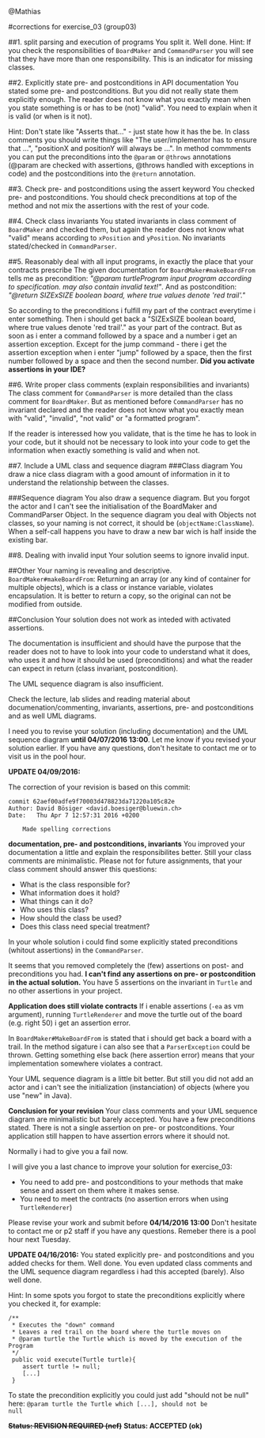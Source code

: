 @Mathias

#corrections for exercise_03 (group03)

##1. split parsing and execution of programs
You split it. Well done.
Hint: If you check the responsibilities of <code>BoardMaker</code> and <code>CommandParser</code> you will see that they have more than one responsibility. This is an indicator for missing classes.

##2. Explicitly state pre- and postconditions in API documentation
You stated some pre- and postconditions.
But you did not really state them explicitly enough. The reader does not know what you exactly mean when you state something is or has to be (not) "valid". You need to explain when it is valid (or when is it not).

Hint: Don't state like "Asserts that..." - just state how it has the be. In class comments you should write things like "The user/implementor has to ensure that ...", "positionX and positionY will always be ...". In method commments you can put the preconditions into the <code>@param</code> or <code>@throws</code> annotations (@param are checked with assertions, @throws handled with exceptions in code) and the postconditions into the <code>@return</code> annotation.

##3. Check pre- and postconditions using the assert keyword
You checked pre- and postconditions.
You should check preconditions at top of the method and not mix the assertions with the rest of your code.

##4. Check class invariants
You stated invariants in class comment of <code>BoardMaker</code> and checked them, but again the reader does not know what "valid" means according to <code>xPosition</code> and <code>yPosition</code>. No invariants stated/checked in <code>CommandParser</code>.

##5. Reasonably deal with all input programs, in exactly the place that your contracts prescribe
The given documentation for <code>BoardMaker#makeBoardFrom</code> tells me as precondition:
*"@param turtleProgram input program according to specification. may also contain invalid text!"*.
And as postcondition:
*"@return SIZExSIZE boolean board, where true values denote 'red trail'."*

So according to the preconditions i fulfill my part of the contract everytime i enter something. Then i should get back a "SIZExSIZE boolean board, where true values denote 'red trail'." as your part of the contract. But as soon as i enter a command followed by a space and a number i get an assertion exception. Except for the jump command - there i get the assertion exception when i enter "jump" followed by a space, then the first number followed by a space and then the second number. **Did you activate assertions in your IDE?**

##6. Write proper class comments (explain responsibilities and invariants)
The class comment for <code>CommandParser</code> is more detailed than the class comment for <code>BoardMaker</code>. But as mentioned before <code>CommandParser</code> has no invariant declared and the reader does not know what you exactly mean with "valid", "invalid", "not valid" or "a formatted program".

If the reader is interessed how you validate, that is the time he has to look in your code, but it should not be necessary to look into your code to get the information when exactly something is valid and when not.

##7. Include a UML class and sequence diagram
###Class diagram
You draw a nice class diagram with a good amount of information in it to understand the relationship between the classes.

###Sequence diagram
You also draw a sequence diagram.
But you forgot the actor and I can't see the initialisation of the BoardMaker and CommandParser Object. In the sequence diagram you deal with Objects not classes, so your naming is not correct, it should be (<code>objectName:ClassName</code>). When a self-call happens you have to draw a new bar wich is half inside the existing bar.

##8. Dealing with invalid input
Your solution seems to ignore invalid input.

##Other
Your naming is revealing and descriptive.
<code>BoardMaker#makeBoardFrom</code>: Returning an array (or any kind of container for multiple objects), which is a class or instance variable, violates encapsulation. It is better to return a copy, so the original can not be modified from outside.

##Conclusion
Your solution does not work as inteded with activated assertions.

The documentation is insufficient and should have the purpose that the reader does not to have to look into your code to understand what it does, who uses it and how it should be used (preconditions) and what the reader can expect in return (class invariant, postcondition).

The UML sequence diagram is also insufficient.

Check the lecture, lab slides and reading material about documenation/commenting, invariants, assertions, pre- and postconditions and as well UML diagrams.

I need you to revise your solution (including documentation) and the UML sequence diagram **until 04/07/2016 13:00**.
Let me know if you revised your solution earlier.
If you have any questions, don't hesitate to contact me or to visit us in the pool hour.

**UPDATE 04/09/2016:**

The correction of your revision is based on this commit:
```code
commit 62aef00adfe9f70003d478823da71220a105c82e
Author: David Bösiger <david.boesiger@bluewin.ch>
Date:   Thu Apr 7 12:57:31 2016 +0200

    Made spelling corrections
```

**documentation, pre- and postconditions, invariants**
You improved your documentation a little and explain the responsibilites better. Still your class comments are minimalistic. Please not for future assignments, that your class comment should answer this questions:

- What is the class responsible for?
- What information does it hold?
- What things can it do?
- Who uses this class?
- How should the class be used?
- Does this class need special treatment?


In your whole solution i could find some explicitly stated preconditions (whitout assertions) in the <code>CommandParser</code>.

It seems that you removed completely the (few) assertions on post- and preconditions you had.
**I can't find any assertions on pre- or postcondition in the actual solution.**
You have 5 assertions on the invariant in <code>Turtle</code> and no other assertions in your project.

**Application does still violate contracts**
If i enable assertions (<code>-ea</code> as vm argument), running <code>TurtleRenderer</code> and move the turtle out of the board (e.g. right 50) i get an assertion error. 

In <code>BoardMaker#MakeBoardFrom</code> is stated that i should get back a board with a trail. In the method sigature i can also see that a <code>ParserException</code> could be thrown. Getting something else back (here assertion error) means that your implementation somewhere violates a contract.

Your UML sequence diagram is a little bit better. But still you did not add an actor and i can't see the initialization (instanciation) of objects (where you use "new" in Java).

**Conclusion for your revision**
Your class comments and your UML sequence diagram are minimalistic but barely accepted.
You have a few preconditions stated. There is not a single assertion on pre- or postconditions.
Your application still happen to have assertion errors where it should not.

Normally i had to give you a fail now.

I will give you a last chance to improve your solution for exercise_03:
- You need to add pre- and postconditions to your methods that make sense and assert on them where it makes sense.
- You need to meet the contracts (no assertion errors when using <code>TurtleRenderer</code>)

Please revise your work and submit before **04/14/2016 13:00**
Don't hesitate to contact me or p2 staff if you have any questions. Remeber there is a pool hour next Tuesday.

**UPDATE 04/16/2016:**
You stated explicitly pre- and postconditions and you added checks for them. Well done.
You even updated class comments and the UML sequence diagram regardless i had this accepted (barely). Also well done.

Hint:
In some spots you forgot to state the preconditions explicitly where you checked it, for example:
```code
/**
 * Executes the "down" command
 * Leaves a red trail on the board where the turtle moves on
 * @param turtle the Turtle which is moved by the execution of the Program
 */
 public void execute(Turtle turtle){
	assert turtle != null;
	[...]
 }
```
To state the precondition explicitly you could just add "should not be null" here:
<code>@param turtle the Turtle which [...], should not be null</code>

~~**Status: REVISION REQUIRED (nef)**~~
**Status: ACCEPTED (ok)**